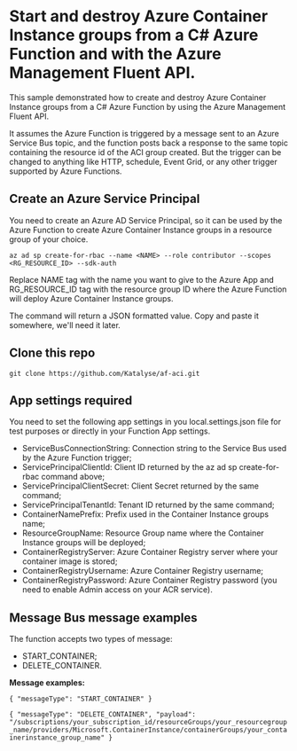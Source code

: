 # Start and destroy Azure Container Instance groups from a C# Azure Function and with the Azure Management Fluent API.
This sample demonstrated how to create and destroy Azure Container Instance groups from a C# Azure Function by using the Azure Management Fluent API.

It assumes the Azure Function is triggered by a message sent to an Azure Service Bus topic, and the function posts back a response to the same topic containing the resource id of the ACI group created. But the trigger can be changed to anything like HTTP, schedule, Event Grid, or any other trigger supported by Azure Functions.

## Create an Azure Service Principal
You need to create an Azure AD Service Principal, so it can be used by the Azure Function to create Azure Container Instance groups in a resource group of your choice.

`az ad sp create-for-rbac --name <NAME> --role contributor --scopes <RG_RESOURCE_ID> --sdk-auth`
  
Replace NAME tag with the name you want to give to the Azure App and RG_RESOURCE_ID tag with the resource group ID where the Azure Function will deploy Azure Container Instance groups.
  
The command will return a JSON formatted value. Copy and paste it somewhere, we'll need it later.

## Clone this repo
  
`git clone https://github.com/Katalyse/af-aci.git`

## App settings required
You need to set the following app settings in you local.settings.json file for test purposes or directly in your Function App settings.

- ServiceBusConnectionString: Connection string to the Service Bus used by the Azure Function trigger;
- ServicePrincipalClientId: Client ID returned by the az ad sp create-for-rbac command above;
- ServicePrincipalClientSecret: Client Secret returned by the same command;
- ServicePrincipalTenantId: Tenant ID returned by the same command;
- ContainerNamePrefix: Prefix used in the Container Instance groups name;
- ResourceGroupName: Resource Group name where the Container Instance groups will be deployed;
- ContainerRegistryServer: Azure Container Registry server where your container image is stored;
- ContainerRegistryUsername: Azure Container Registry username;
- ContainerRegistryPassword: Azure Container Registry password (you need to enable Admin access on your ACR service).

## Message Bus message examples
The function accepts two types of message:
- START_CONTAINER;
- DELETE_CONTAINER.

**Message examples:**

`
{
  "messageType": "START_CONTAINER"
}
`

`
{
  "messageType": "DELETE_CONTAINER",
  "payload": "/subscriptions/your_subscription_id/resourceGroups/your_resourcegroup_name/providers/Microsoft.ContainerInstance/containerGroups/your_containerinstance_group_name"
}
`
